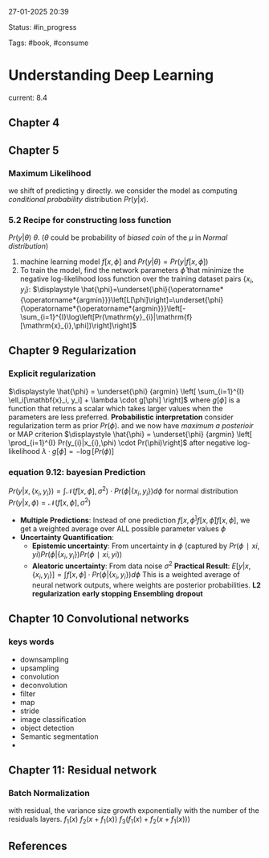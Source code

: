 

27-01-2025 20:39

Status: #in_progress

Tags: #book, #consume 

# Understanding Deep Learning

current: 8.4


## Chapter 4


## Chapter 5
### Maximum Likelihood
we shift of predicting y directly. we consider the model as computing *conditional probability* distribution $Pr(y|x)$. 
### 5.2 Recipe for constructing loss function

 $Pr(y|\theta)$ $\theta$. ($\theta$ could be probability of *biased coin* of the $\mu$ in *Normal distribution*)
1.  machine learning model $f[x,\phi]$ and $Pr(y|\theta)=Pr(y|f[x,\phi])$
2. To train the model, find the network parameters $\hat{\phi}$ that minimize the negative
log-likelihood loss function over the training dataset pairs $\{x_{i}, y_{i}\}$:
$\displaystyle \hat{\phi}=\underset{\phi}{\operatorname*{\operatorname*{argmin}}}\left[L[\phi]\right]=\underset{\phi}{\operatorname*{\operatorname*{argmin}}}\left[-\sum_{i=1}^{I}\log\left[Pr(\mathrm{y}_{i}|\mathrm{f}[\mathrm{x}_{i},\phi])\right]\right]$

## Chapter 9 Regularization
### Explicit regularization
$\displaystyle \hat{\phi} = \underset{\phi} {argmin} \left[ \sum_{i=1}^{I} \ell_i[\mathbf{x}_i, y_i] + \lambda \cdot g[\phi] \right]$
where $g[ϕ]$ is a function that returns a scalar which takes larger values when the parameters are less preferred.
**Probabilistic interpretation**
consider regularization term as prior $Pr(\phi)$. and we now have *maximum a posterioir* or MAP criterion
$\displaystyle \hat{\phi} = \underset{\phi} {argmin} \left[ \prod_{i=1}^{I} Pr(y_{i}|x_{i},\phi) \cdot Pr(\phi)\right]$
after negative log-likelihood
$\lambda \cdot g[\phi]=-\log[Pr(\phi)]$
### equation 9.12: bayesian Prediction
$Pr(y|x, \{x_i, y_i\}) = \int \mathcal{N}(f[x, \phi], \sigma^2) \cdot Pr(\phi | \{x_i, y_i\}) d\phi$
for normal distribution $Pr(y|x, \phi) = \mathcal{N}(f[x, \phi], \sigma^2)$
- **Multiple Predictions**: Instead of one prediction $f[x,ϕ^]f[x, \hat{\phi}] f[x,ϕ^​]$, we get a weighted average over ALL possible parameter values $\phi$
- **Uncertainty Quantification**:
    - **Epistemic uncertainty**: From uncertainty in $\phi$ (captured by $Pr(ϕ∣{xi,yi})Pr(\phi|\{x_i, y_i\}) Pr(ϕ∣{xi​,yi​}))$
    - **Aleatoric uncertainty**: From data noise $\sigma^2$
**Practical Result**:
$E[y|x, \{x_i, y_i\}] = \int f[x, \phi] \cdot Pr(\phi|\{x_i, y_i\}) d\phi$
This is a weighted average of neural network outputs, where weights are posterior probabilities.
**L2 regularization**
**early stopping**
**Ensembling**
**dropout**

## Chapter 10 Convolutional networks

### keys words
- downsampling
- upsampling
- convolution
- deconvolution
- filter
- map
- stride
- image classification
- object detection
- Semantic segmentation
- 
## Chapter 11: Residual network

### Batch Normalization
with residual,  the variance size growth exponentially with the number of the residuals layers.
$f_{1}(x)$
$f_{2}(x+f_{1}(x))$
$f_{3}(f_{1}(x)+f_{2}(x+f_{1}(x)))$



## References


